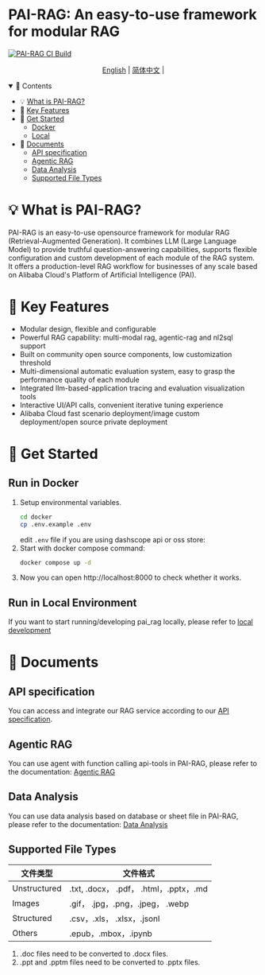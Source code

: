<p align="center">
    <h1>PAI-RAG: An easy-to-use framework for modular RAG </h1>
</p>

[![PAI-RAG CI Build](https://github.com/aigc-apps/PAI-RAG/actions/workflows/ci.yml/badge.svg)](https://github.com/aigc-apps/PAI-RAG/actions/workflows/ci.yml)

<p align="center">
  <a href="./README.md">English</a> |
  <a href="./README_zh.md">简体中文</a> |
</p>

<details open>
<summary></b>📕 Contents</b></summary>

- 💡 [What is PAI-RAG?](#-what-is-pai-rag)
- 🌟 [Key Features](#-key-features)
- 🔎 [Get Started](#-get-started)
  - [Docker](#run-in-docker)
  - [Local](#run-in-local-environment)
- 📜 [Documents](#-documents)
  - [API specification](#api-specification)
  - [Agentic RAG](#agentic-rag)
  - [Data Analysis](#data-analysis)
  - [Supported File Types](#supported-file-types)

</details>

# 💡 What is PAI-RAG?

PAI-RAG is an easy-to-use opensource framework for modular RAG (Retrieval-Augmented Generation). It combines LLM (Large Language Model) to provide truthful question-answering capabilities, supports flexible configuration and custom development of each module of the RAG system. It offers a production-level RAG workflow for businesses of any scale based on Alibaba Cloud's Platform of Artificial Intelligence (PAI).

# 🌟 Key Features

- Modular design, flexible and configurable
- Powerful RAG capability: multi-modal rag, agentic-rag and nl2sql support
- Built on community open source components, low customization threshold
- Multi-dimensional automatic evaluation system, easy to grasp the performance quality of each module
- Integrated llm-based-application tracing and evaluation visualization tools
- Interactive UI/API calls, convenient iterative tuning experience
- Alibaba Cloud fast scenario deployment/image custom deployment/open source private deployment

# 🔎 Get Started

## Run in Docker

1. Setup environmental variables.
   ```bash
   cd docker
   cp .env.example .env
   ```
   edit `.env` file if you are using dashscope api or oss store:
2. Start with docker compose command:
   ```bash
   docker compose up -d
   ```
3. Now you can open http://localhost:8000 to check whether it works.

## Run in Local Environment

If you want to start running/developing pai_rag locally, please refer to [local development](./docs/develop/local_develop.md)

# 📜 Documents

## API specification

You can access and integrate our RAG service according to our [API specification](./docs/api.md).

## Agentic RAG

You can use agent with function calling api-tools in PAI-RAG, please refer to the documentation:
[Agentic RAG](./docs/agentic_rag.md)

## Data Analysis

You can use data analysis based on database or sheet file in PAI-RAG, please refer to the documentation: [Data Analysis](./docs/data_analysis_doc.md)

## Supported File Types

| 文件类型     | 文件格式                               |
| ------------ | -------------------------------------- |
| Unstructured | .txt, .docx， .pdf， .html，.pptx，.md |
| Images       | .gif， .jpg，.png，.jpeg， .webp       |
| Structured   | .csv，.xls， .xlsx，.jsonl             |
| Others       | .epub，.mbox，.ipynb                   |

1. .doc files need to be converted to .docx files.
2. .ppt and .pptm files need to be converted to .pptx files.
